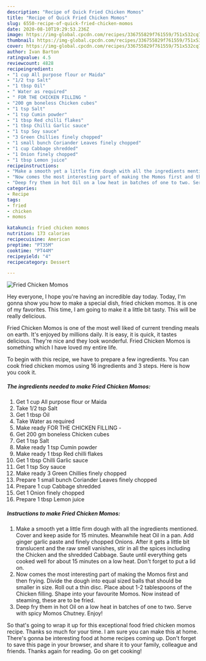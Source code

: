 ```yaml
---
description: "Recipe of Quick Fried Chicken Momos"
title: "Recipe of Quick Fried Chicken Momos"
slug: 6550-recipe-of-quick-fried-chicken-momos
date: 2020-08-10T19:29:53.236Z
image: https://img-global.cpcdn.com/recipes/336755829f761559/751x532cq70/fried-chicken-momos-recipe-main-photo.jpg
thumbnail: https://img-global.cpcdn.com/recipes/336755829f761559/751x532cq70/fried-chicken-momos-recipe-main-photo.jpg
cover: https://img-global.cpcdn.com/recipes/336755829f761559/751x532cq70/fried-chicken-momos-recipe-main-photo.jpg
author: Ivan Barton
ratingvalue: 4.5
reviewcount: 4828
recipeingredient:
- "1 cup All purpose flour or Maida"
- "1/2 tsp Salt"
- "1 tbsp Oil"
- " Water as required"
- " FOR THE CHICKEN FILLING "
- "200 gm boneless Chicken cubes"
- "1 tsp Salt"
- "1 tsp Cumin powder"
- "1 tbsp Red chilli flakes"
- "1 tbsp Chilli Garlic sauce"
- "1 tsp Soy sauce"
- "3 Green Chillies finely chopped"
- "1 small bunch Coriander Leaves finely chopped"
- "1 cup Cabbage shredded"
- "1 Onion finely chopped"
- "1 tbsp Lemon juice"
recipeinstructions:
- "Make a smooth yet a little firm dough with all the ingredients mentioned. Cover and keep aside for 15 minutes. Meanwhile heat Oil in a pan. Add ginger garlic paste and finely chopped Onions. After it gets a little bit translucent and the raw smell vanishes, stir in all the spices including the Chicken and the shredded Cabbage. Saute until everything gets cooked well for about 15 minutes on a low heat. Don&#39;t forget to put a lid on."
- "Now comes the most interesting part of making the Momos first and then frying. Divide the dough into equal sized balls that should be smaller in size. Roll out a thin disc. Place about 1-2 tablespoons of the Chicken filling. Shape into your favourite Momos. Now instead of steaming, these are to be fried."
- "Deep fry them in hot Oil on a low heat in batches of one to two. Serve with spicy Momos Chutney. Enjoy!"
categories:
- Recipe
tags:
- fried
- chicken
- momos

katakunci: fried chicken momos 
nutrition: 173 calories
recipecuisine: American
preptime: "PT35M"
cooktime: "PT44M"
recipeyield: "4"
recipecategory: Dessert

---
```



![Fried Chicken Momos](https://img-global.cpcdn.com/recipes/336755829f761559/751x532cq70/fried-chicken-momos-recipe-main-photo.jpg)

Hey everyone, I hope you're having an incredible day today. Today, I'm gonna show you how to make a special dish, fried chicken momos. It is one of my favorites. This time, I am going to make it a little bit tasty. This will be really delicious.



Fried Chicken Momos is one of the most well liked of current trending meals on earth. It's enjoyed by millions daily. It is easy, it is quick, it tastes delicious. They're nice and they look wonderful. Fried Chicken Momos is something which I have loved my entire life.


To begin with this recipe, we have to prepare a few ingredients. You can cook fried chicken momos using 16 ingredients and 3 steps. Here is how you cook it.

<!--inarticleads1-->

##### The ingredients needed to make Fried Chicken Momos:

1. Get 1 cup All purpose flour or Maida
1. Take 1/2 tsp Salt
1. Get 1 tbsp Oil
1. Take  Water as required
1. Make ready  FOR THE CHICKEN FILLING -
1. Get 200 gm boneless Chicken cubes
1. Get 1 tsp Salt
1. Make ready 1 tsp Cumin powder
1. Make ready 1 tbsp Red chilli flakes
1. Get 1 tbsp Chilli Garlic sauce
1. Get 1 tsp Soy sauce
1. Make ready 3 Green Chillies finely chopped
1. Prepare 1 small bunch Coriander Leaves finely chopped
1. Prepare 1 cup Cabbage shredded
1. Get 1 Onion finely chopped
1. Prepare 1 tbsp Lemon juice




<!--inarticleads2-->

##### Instructions to make Fried Chicken Momos:

1. Make a smooth yet a little firm dough with all the ingredients mentioned. Cover and keep aside for 15 minutes. Meanwhile heat Oil in a pan. Add ginger garlic paste and finely chopped Onions. After it gets a little bit translucent and the raw smell vanishes, stir in all the spices including the Chicken and the shredded Cabbage. Saute until everything gets cooked well for about 15 minutes on a low heat. Don&#39;t forget to put a lid on.
1. Now comes the most interesting part of making the Momos first and then frying. Divide the dough into equal sized balls that should be smaller in size. Roll out a thin disc. Place about 1-2 tablespoons of the Chicken filling. Shape into your favourite Momos. Now instead of steaming, these are to be fried.
1. Deep fry them in hot Oil on a low heat in batches of one to two. Serve with spicy Momos Chutney. Enjoy!




So that's going to wrap it up for this exceptional food fried chicken momos recipe. Thanks so much for your time. I am sure you can make this at home. There's gonna be interesting food at home recipes coming up. Don't forget to save this page in your browser, and share it to your family, colleague and friends. Thanks again for reading. Go on get cooking!
